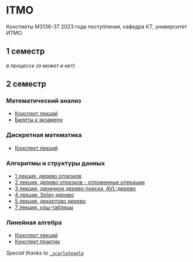 # ITMO
Конспекты M3136-37 2023 года поступления, кафедра КТ, университет ИТМО
## 1 семестр
_в процессе (а может и нет)_
## 2 семестр
### Математический анализ
- [Конспект лекций](https://github.com/imkochelorov/ITMO/blob/main/notes/calculus/s2/main.pdf)
- [Билеты к экзамену](https://github.com/imkochelorov/ITMO/blob/main/notes/calculus/s2/exam.pdf)
### Дискретная математика
- [Конспект лекций](https://github.com/imkochelorov/ITMO/blob/main/notes/discrete-math/s2/main.pdf)
### Алгоритмы и структуры данных
- [1 лекция, дерево отрезков](https://github.com/imkochelorov/ITMO/blob/main/notes/algorithms/s2/l1.pdf)
- [2 лекция, дерево отрезков - отложенные операции](https://github.com/ikochelorov/ITMO/blob/main/notes/algorithms/s2/l2.pdf)
- [3 лекция, двоичное дерево поиска, AVL-дерево](https://github.com/ikochelorov/ITMO/blob/main/notes/algorithms/s2/l3.pdf)
- [4 лекция, Splay-дерево](https://github.com/ikochelorov/ITMO/blob/main/notes/algorithms/s2/l4.pdf)
- [5 лекция, декартово дерево](https://github.com/ikochelorov/ITMO/blob/main/notes/algorithms/s2/l5.pdf)
- [7 лекция, хэш-таблицы](https://github.com/ikochelorov/ITMO/blob/main/notes/algorithms/s2/l7.pdf)
### Линейная алгебра
- [Конспект лекций](https://github.com/imkochelorov/ITMO/blob/main/notes/linear-algebra/s2/main.pdf)
- [Конспект практик](https://github.com/imkochelorov/ITMO/blob/main/notes/linear-algebra/s2/practice.pdf)

_Special thanks to_ [`_scarleteagle`](https://t.me/WeComeForWar)
